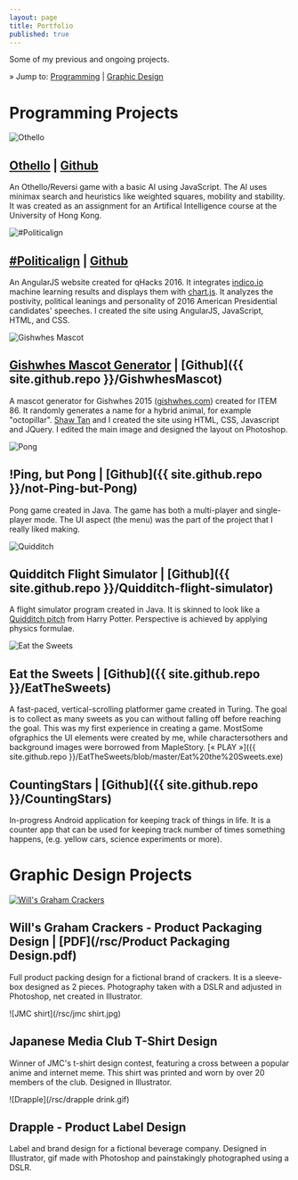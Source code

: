 ```yaml
---
layout: page
title: Portfolio
published: true
---
```

Some of my previous and ongoing projects.

» Jump to: [Programming](#programs) | [Graphic Design](#graphics)

<!-- note to self: create gifs of gameplay when you rollover the images--->

<a name="programs"></a>
# Programming Projects 

<a name="othello"></a>
![Othello](/rsc/othello.png)
## [Othello](http://annlee.li/othello) | [Github](https://github.com/annleeli/othello/)
An Othello/Reversi game with a basic AI using JavaScript. The AI uses minimax search and heuristics like weighted squares, mobility and stability. It was created as an assignment for an Artifical Intelligence course at the University of Hong Kong. 

<a name="qhacks"></a>
![#Politicalign](/rsc/politicalign.png)
## [#Politicalign](http://annlee.li/PoliticalMeter/src/index.html) | [Github](https://github.com/annleeli/PoliticalMeter/)
An AngularJS website created for qHacks 2016. It integrates [indico.io](https://indico.io/) machine learning results and displays them with [chart.js](http://www.chartjs.org/). It analyzes the postivity, political leanings and personality of 2016 American Presidential candidates' speeches. I created the site using AngularJS, JavaScript, HTML, and CSS. 

<a name="gishwhes"></a>
![Gishwhes Mascot](/rsc/gishwhes.png)
## [Gishwhes Mascot Generator](http://annlee.li/GishwhesMascot/) | [Github]({{ site.github.repo }}/GishwhesMascot) 
A mascot generator for Gishwhes 2015 ([gishwhes.com](https://gishwhes.com/)) created for ITEM 86. It randomly generates a name for a hybrid animal, for example "octopillar". [Shaw Tan](https://github.com/tanx8) and I created the site using HTML, CSS, Javascript and JQuery. I edited the main image and designed the layout on Photoshop.

<a name="pong"></a>
![Pong](/rsc/pong.png)
## !Ping, but Pong | [Github]({{ site.github.repo }}/not-Ping-but-Pong)
Pong game created in Java. The game has both a multi-player and single-player mode. The UI aspect (the menu) was the part of the project that I really liked making. 

<a name="quidditch"></a>
![Quidditch](/rsc/quidditch.png)
## Quidditch Flight Simulator | [Github]({{ site.github.repo }}/Quidditch-flight-simulator)
A flight simulator program created in Java. It is skinned to look like a [Quidditch pitch](http://harrypotter.wikia.com/wiki/Quidditch) from Harry Potter. Perspective is achieved by applying physics formulae.

<a name="sweets"></a>
![Eat the Sweets](/rsc/sweets.png)
## Eat the Sweets | [Github]({{ site.github.repo }}/EatTheSweets) 
A fast-paced, vertical-scrolling platformer game created in Turing. The goal is to collect as many sweets as you can without falling off before reaching the goal. This was my first experience in creating a game. MostSome ofgraphics the UI elements were created by me, while charactersothers and background images were borrowed from MapleStory. [&laquo; PLAY &raquo;]({{ site.github.repo }}/EatTheSweets/blob/master/Eat%20the%20Sweets.exe) 

<a name="stars"></a>
## CountingStars | [Github]({{ site.github.repo }}/CountingStars)
In-progress Android application for keeping track of things in life. It is a counter app that can be used for keeping track number of times something happens, (e.g. yellow cars, science experiments or more).

<a name="graphics"></a>
# Graphic Design Projects 

<a name="will"></a>
[![Will's Graham Crackers](/rsc/will.jpg)](/rsc/outer-full.jpg "Click for full size")
## Will's Graham Crackers - Product Packaging Design | [PDF](/rsc/Product Packaging Design.pdf)
Full product packing design for a fictional brand of crackers. It is a sleeve-box designed as 2 pieces. Photography taken with a DSLR and adjusted in Photoshop, net created in Illustrator. 

<a name="jmc"></a>
![JMC shirt](/rsc/jmc shirt.jpg)
## Japanese Media Club T-Shirt Design
Winner of JMC's t-shirt design contest, featuring a cross between a popular anime and internet meme. This shirt was printed and worn by over 20 members of the club. Designed in Illustrator.

<a name="drapple"></a>
![Drapple](/rsc/drapple drink.gif)
## Drapple - Product Label Design
Label and brand design for a fictional beverage company. Designed in Illustrator, gif made with Photoshop and painstakingly photographed using a DSLR. 
